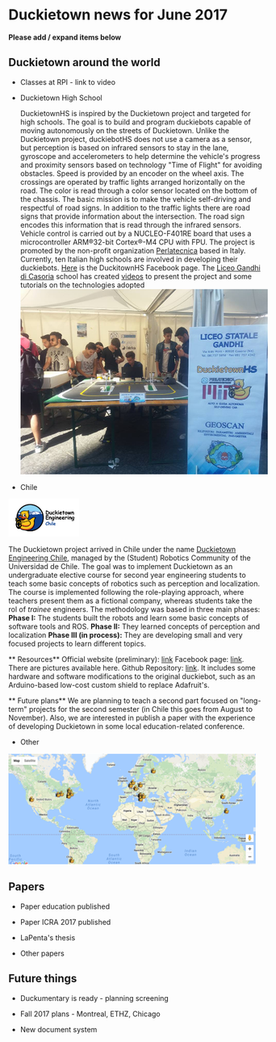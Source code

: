 # Duckietown news for June 2017

**Please add / expand items below**

## Duckietown around the world

* Classes at RPI - link to video

* Duckietown High School
  
  DuckietownHS is inspired by the Duckietown project and targeted for high schools.
  The goal is to build and program duckiebots capable of moving autonomously on the streets of Duckietown. 
  Unlike the Duckietown project, duckiebotHS does not use a camera as a sensor, but perception is based on infrared sensors to stay in     the lane, gyroscope and accelerometers to help determine the vehicle's progress and proximity sensors based on technology "Time of       Flight" for avoiding obstacles. 
  Speed is provided by an encoder on the wheel axis. 
  The crossings are operated by traffic lights arranged horizontally on the road. The color is read through a color sensor located on the     bottom of the chassis. 
  The basic mission is to make the vehicle self-driving and respectful of road signs. 
  In addition to the traffic lights there are road signs that provide information about the intersection. The road sign encodes this       information that is read through the infrared sensors.
  Vehicle control is carried out by a NUCLEO-F401RE board that uses a microcontroller ARM®32-bit Cortex®-M4 CPU with FPU.
  The project is promoted by the non-profit organization [Perlatecnica](http://www.perlatecnica.it) based in Italy. Currently, ten Italian high schools are involved     in developing their duckiebots. 
  [Here](https://www.facebook.com/duckietownhs) is the DuckitownHS Facebook page.
  The [Liceo Gandhi di Casoria](https://www.facebook.com/liceogandhicasoria/) school has created [videos](http://duckietownhsliceogandhi.altervista.org/) to present the project and some tutorials on the technologies adopted
  <img src='lsg.jpg' style='max-width: 35em'/>

* Chile

<img src='duckietown_engineering_chile (1).png' style='max-width: 10em'/>

The Duckietown project arrived in Chile under the name [Duckietown Engineering Chile](http://duckietown.cl/), managed by the (Student) Robotics Community of the Universidad de Chile. The goal was to implement Duckietown as an undergraduate elective course for second year engineering students to teach some basic concepts of robotics such as perception and localization.
The course is implemented following the role-playing approach, where teachers present them as a fictional company, whereas students take the rol of _trainee_ engineers. 
The methodology was based in three main phases: 
**Phase I:** The students built the robots and learn some basic concepts of software tools and ROS.
**Phase II:** They learned concepts of perception and localization
**Phase III (in process):** They are developing small and very focused projects to learn different topics.

** Resources**
Official website (preliminary): [link](http://duckietown.cl/)
Facebook page: [link](https://www.facebook.com/duckietowncl/). There are pictures available here.
Github Repository: [link](https://github.com/duckietown-chile). It includes some hardware and software modifications to the original duckiebot, such as an Arduino-based low-cost custom shield to replace Adafruit's.

** Future plans**
We are planning to teach a second part focused on "long-term" projects for the second semester (in Chile this goes from August to November).
Also, we are interested in publish a paper with the experience of developing Duckietown in some local education-related conference.

* Other

<img src='map.png' style='max-width: 35em'/>

## Papers

* Paper education published

* Paper ICRA 2017 published

* LaPenta's thesis

* Other papers 

## Future things

* Duckumentary is ready - planning screening

* Fall 2017 plans - Montreal, ETHZ, Chicago

* New document system
